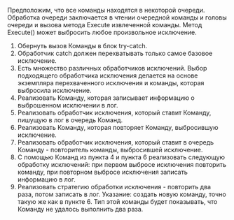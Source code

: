 Предположим, что все команды находятся в некоторой очереди. Обработка очереди заключается в чтении очередной команды и головы очереди и вызова метода Execute извлеченной команды. Метод Execute() может выбросить любое произвольное исключение.

1. Обернуть вызов Команды в блок try-catch.
2. Обработчик catch должен перехватывать только самое базовое исключение.
3. Есть множество различных обработчиков исключений. Выбор подходящего обработчика исключения делается на основе экземпляра перехваченного исключения и команды, которая выбросила исключение.
4. Реализовать Команду, которая записывает информацию о выброшенном исключении в лог.
5. Реализовать обработчик исключения, который ставит Команду, пишущую в лог в очередь Команд.
6. Реализовать Команду, которая повторяет Команду, выбросившую исключение.
7. Реализовать обработчик исключения, который ставит в очередь Команду - повторитель команды, выбросившей исключение.
8. С помощью Команд из пункта 4 и пункта 6 реализовать следующую обработку исключений:
при первом выбросе исключения повторить команду, при повторном выбросе исключения записать информацию в лог.
9. Реализовать стратегию обработки исключения - повторить два раза, потом записать в лог. Указание: создать новую команду, точно такую же как в пункте 6. Тип этой команды будет показывать, что Команду не удалось выполнить два раза.
